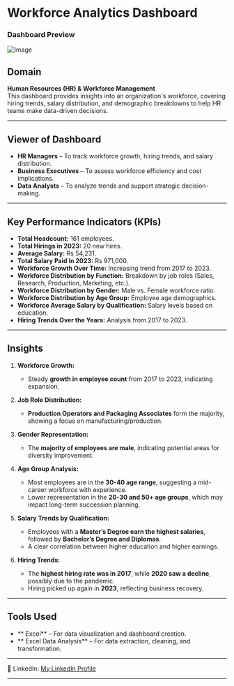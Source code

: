 #  Workforce Analytics Dashboard

### Dashboard Preview

![Image](https://github.com/user-attachments/assets/97bfff11-c065-4ea2-a79b-1ea3503a0c35)  

##  Domain
**Human Resources (HR) & Workforce Management**  
This dashboard provides insights into an organization's workforce, covering hiring trends, salary distribution, and demographic breakdowns to help HR teams make data-driven decisions.

---

##  Viewer of Dashboard
- **HR Managers** – To track workforce growth, hiring trends, and salary distribution.  
- **Business Executives** – To assess workforce efficiency and cost implications.  
- **Data Analysts** – To analyze trends and support strategic decision-making.  

---

##  Key Performance Indicators (KPIs)
- **Total Headcount:** 161 employees.
- **Total Hirings in 2023:** 20 new hires.
- **Average Salary:** Rs 54,231.
- **Total Salary Paid in 2023:** Rs 971,000.
- **Workforce Growth Over Time:** Increasing trend from 2017 to 2023.
- **Workforce Distribution by Function:** Breakdown by job roles (Sales, Research, Production, Marketing, etc.).
- **Workforce Distribution by Gender:** Male vs. Female workforce ratio.
- **Workforce Distribution by Age Group:** Employee age demographics.
- **Workforce Average Salary by Qualification:** Salary levels based on education.
- **Hiring Trends Over the Years:** Analysis from 2017 to 2023.

---

##  Insights
1. **Workforce Growth:**
   - Steady **growth in employee count** from 2017 to 2023, indicating expansion.

2. **Job Role Distribution:**
   - **Production Operators and Packaging Associates** form the majority, showing a focus on manufacturing/production.

3. **Gender Representation:**
   - The **majority of employees are male**, indicating potential areas for diversity improvement.

4. **Age Group Analysis:**
   - Most employees are in the **30-40 age range**, suggesting a mid-career workforce with experience.
   - Lower representation in the **20-30 and 50+ age groups**, which may impact long-term succession planning.

5. **Salary Trends by Qualification:**
   - Employees with a **Master’s Degree earn the highest salaries**, followed by **Bachelor’s Degree and Diplomas**.
   - A clear correlation between higher education and higher earnings.

6. **Hiring Trends:**
   - The **highest hiring rate was in 2017**, while **2020 saw a decline**, possibly due to the pandemic.
   - Hiring picked up again in **2023**, reflecting business recovery.

---

##  Tools Used
- ** Excel** – For data visualization and dashboard creation.
- ** Excel Data Analysis** – For data extraction, cleaning, and transformation.

---

 
💼 LinkedIn: [My LinkedIn Profile](https://linkedin.com/in/wajahatsiddique)  

---



